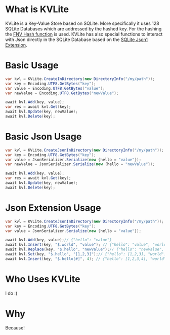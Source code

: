# What is KVLite
KVLite is a Key-Value Store based on SQLite. More specifically it uses 128 SQLite Databases which are addressed by the hashed key. For the hashing the [FNV Hash function](https://en.wikipedia.org/wiki/Fowler%E2%80%93Noll%E2%80%93Vo_hash_function) is used.
KVLite has also special functions to interact with Json directly in the SQLite Database based on the [SQLite Json1 Extension](https://sqlite.org/json1.html).

# Basic Usage
```C#
var kvl = KVLite.CreateInDirectory(new DirectoryInfo("/my/path"));
var key = Encoding.UTF8.GetBytes("key");
var value = Encoding.UTF8.GetBytes("value");
var newValue = Encoding.UTF8.GetBytes("newValue");

await kvl.Add(key, value);
var res = await kvl.Get(key);
await kvl.Update(key, newValue);
await kvl.Delete(key);

```
# Basic Json Usage
```C#
var kvl = KVLite.CreateJsonInDirectory(new DirectoryInfo("/my/path"));
var key = Encoding.UTF8.GetBytes("key");
var value = JsonSerializer.Serialize(new {hello = "value"});
var newValue = JsonSerializer.Serialize(new {hello = "newValue"});

await kvl.Add(key, value);
var res = await kvl.Get(key);
await kvl.Update(key, newValue);
await kvl.Delete(key);
```
# Json Extension Usage
```C#
var kvl = KVLite.CreateJsonInDirectory(new DirectoryInfo("/my/path"));
var key = Encoding.UTF8.GetBytes("key");
var value = JsonSerializer.Serialize(new {hello = "value"});

await kvl.Add(key, value);// {"hello": "value"}
await kvl.Insert(key, "$.world", "value"); // {"hello": "value", "world": "value"}
await kvl.Replace(key, "$.hello", "newValue");// {"hello": "newValue", "world": "value"}
await kvl.Set(key, "$.hello", "[1,2,3]");// {"hello": [1,2,3], "world": "value"}
await kvl.Insert(key, "$.hello[#]", 4); // {"hello": [1,2,3,4], "world": "value"}
```
# Who Uses KVLite
I do :)
# Why
Because!

